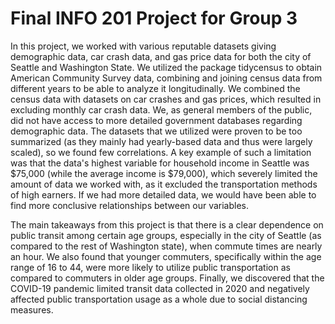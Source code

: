 # Final INFO 201 Project for Group 3
In this project, we worked with various reputable datasets giving demographic data, car crash data, and gas price data for both the city of Seattle and Washington State. We utilized the package tidycensus to obtain American Community Survey data, combining and joining census data from different years to be able to analyze it longitudinally. We combined the census data with datasets on car crashes and gas prices, which resulted in excluding monthly car crash data. We, as general members of the public, did not have access to more detailed government databases regarding demographic data. The datasets that we utilized were proven to be too summarized (as they mainly had yearly-based data and thus were largely scaled), so we found few correlations. A key example of such a limitation was that the data's highest variable for household income in Seattle was \$75,000 (while the average income is \$79,000), which severely limited the amount of data we worked with, as it excluded the transportation methods of high earners. If we had more detailed data, we would have been able to find more conclusive relationships between our variables.

The main takeaways from this project is that there is a clear dependence on public transit among certain age groups, especially in the city of Seattle (as compared to the rest of Washington state), when commute times are nearly an hour. We also found that younger commuters, specifically within the age range of 16 to 44, were more likely to utilize public transportation as compared to commuters in older age groups. Finally, we discovered that the COVID-19 pandemic limited transit data collected in 2020 and negatively affected public transportation usage as a whole due to social distancing measures.
